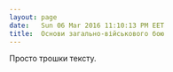 ```yaml
---
layout: page
date:   Sun 06 Mar 2016 11:10:13 PM EET
title:  Основи загально-військового бою
---
```


   Просто трошки тексту.